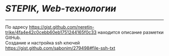 # *STEPIK, Web-технологии*
***
 
По адресу <https://gist.github.com/neretin-trike/4fa4e42c0cebb60eb1751244165f0c33> находится описание разметки GitHub.  
Создание и настройка ssh ключей <https://gist.github.com/sabonim/279498#file-ssh-txt>  

